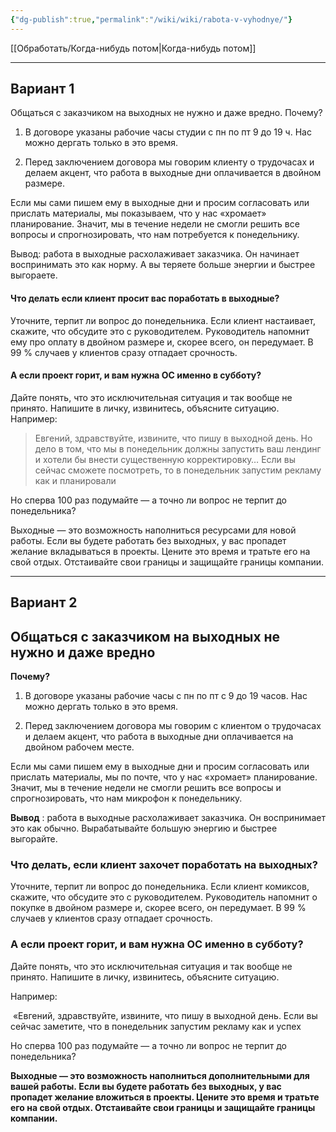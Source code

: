 ```yaml
---
{"dg-publish":true,"permalink":"/wiki/wiki/rabota-v-vyhodnye/"}
---
```


[[Обработать/Когда-нибудь потом\|Когда-нибудь потом]]




---
## Вариант 1
Общаться с заказчиком на выходных не нужно и даже вредно. Почему?

1. В договоре указаны рабочие часы студии с пн по пт 9 до 19 ч. Нас можно дергать только в это время.

2. Перед заключением договора мы говорим клиенту о трудочасах и делаем акцент, что работа в выходные дни оплачивается в двойном размере.

Если мы сами пишем ему в  выходные дни и просим согласовать или прислать материалы, мы показываем, что у нас «хромает» планирование. Значит, мы в течение недели не смогли решить все вопросы и спрогнозировать, что нам потребуется к понедельнику.

Вывод: работа в выходные расхолаживает заказчика. Он начинает воспринимать это как норму. А вы теряете больше энергии и быстрее выгораете.

#### Что делать если клиент просит вас поработать в выходные?

Уточните, терпит ли вопрос до понедельника. Если клиент настаивает, скажите, что обсудите это с руководителем. Руководитель напомнит ему про оплату в двойном размере и, скорее всего, он передумает.  В 99 % случаев у клиентов сразу отпадает срочность.

#### А если проект горит, и вам нужна ОС именно в субботу?

Дайте понять, что это исключительная ситуация и так вообще не принято. Напишите в личку, извинитесь, объясните ситуацию. 
Например:

>Евгений, здравствуйте, извините, что пишу в выходной день. Но дело в том, что мы в понедельник должны запустить ваш лендинг и  хотели бы внести существенную корректировку…
> Если вы сейчас сможете посмотреть, то в понедельник запустим рекламу как и планировали  


Но сперва 100 раз подумайте — а точно ли вопрос не терпит до понедельника?

Выходные — это возможность наполниться ресурсами для новой работы. Если вы будете работать без выходных, у вас пропадет желание вкладываться в проекты. Цените это время и тратьте его на свой отдых. Отстаивайте свои границы и защищайте границы компании.




---
## Вариант 2
**Общаться с заказчиком на выходных не нужно и даже вредно**
------------------------------------------------------------

**Почему?**

1.  В договоре указаны рабочие часы с пн по пт с 9 до 19 часов. Нас можно дергать только в это время.
    
2.  Перед заключением договора мы говорим с клиентом о трудочасах и делаем акцент, что работа в выходные дни оплачивается на двойном рабочем месте.
    

Если мы сами пишем ему в выходные дни и просим согласовать или прислать материалы, мы по почте, что у нас «хромает» планирование. Значит, мы в течение недели не смогли решить все вопросы и спрогнозировать, что нам микрофон к понедельнику.

**Вывод** : работа в выходные расхолаживает заказчика. Он воспринимает это как обычно. Вырабатывайте большую энергию и быстрее выгорайте.

### Что делать, если клиент захочет поработать на выходных?

Уточните, терпит ли вопрос до понедельника. Если клиент комиксов, скажите, что обсудите это с руководителем. Руководитель напомнит о покупке в двойном размере и, скорее всего, он передумает. В 99 % случаев у клиентов сразу отпадает срочность.

### А если проект горит, и вам нужна ОС именно в субботу?

Дайте понять, что это исключительная ситуация и так вообще не принято. Напишите в личку, извинитесь, объясните ситуацию. 

Например:

 «Евгений, здравствуйте, извините, что пишу в выходной день. Если вы сейчас заметите, что в понедельник запустим рекламу как и успех 

Но сперва 100 раз подумайте — а точно ли вопрос не терпит до понедельника?

**Выходные — это возможность наполниться дополнительными для вашей работы. Если вы будете работать без выходных, у вас пропадет желание вложиться в проекты. Цените это время и тратьте его на свой отдых. Отстаивайте свои границы и защищайте границы компании.**
